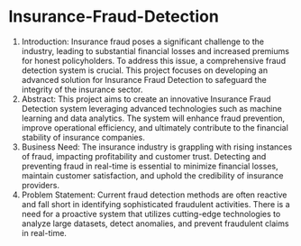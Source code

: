# Insurance-Fraud-Detection
1. Introduction: Insurance fraud poses a significant challenge to the industry, leading to substantial financial losses and increased premiums for honest policyholders. To address this issue, a comprehensive fraud detection system is crucial. This project focuses on developing an advanced solution for Insurance Fraud Detection to safeguard the integrity of the insurance sector.
2. Abstract: This project aims to create an innovative Insurance Fraud Detection system leveraging advanced technologies such as machine learning and data analytics. The system will enhance fraud prevention, improve operational efficiency, and ultimately contribute to the financial stability of insurance companies.
3. Business Need: The insurance industry is grappling with rising instances of fraud, impacting profitability and customer trust. Detecting and preventing fraud in real-time is essential to minimize financial losses, maintain customer satisfaction, and uphold the credibility of insurance providers.
4. Problem Statement: Current fraud detection methods are often reactive and fall short in identifying sophisticated fraudulent activities. There is a need for a proactive system that utilizes cutting-edge technologies to analyze large datasets, detect anomalies, and prevent fraudulent claims in real-time.
